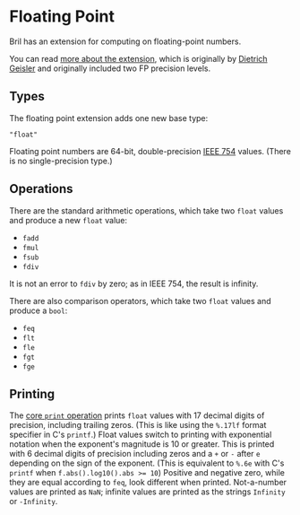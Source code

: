 Floating Point
==============

Bril has an extension for computing on floating-point numbers.

You can read [more about the extension][fpblog], which is originally by [Dietrich Geisler][dietrich] and originally included two FP precision levels.

[dietrich]: https://www.cs.cornell.edu/~dgeisler/
[fpblog]: https://www.cs.cornell.edu/courses/cs6120/2019fa/blog/floats-static-arrays/

Types
-----

The floating point extension adds one new base type:

    "float"

Floating point numbers are 64-bit, double-precision [IEEE 754][] values.
(There is no single-precision type.)

[IEEE 754]: https://en.wikipedia.org/wiki/IEEE_754

Operations
----------

There are the standard arithmetic operations, which take two `float` values and produce a new `float` value:

- `fadd`
- `fmul`
- `fsub`
- `fdiv`

It is not an error to `fdiv` by zero; as in IEEE 754, the result is infinity.

There are also comparison operators, which take two `float` values and produce a `bool`:

- `feq`
- `flt`
- `fle`
- `fgt`
- `fge`

Printing
--------

The [core `print` operation](./core.md#miscellaneous) prints `float` values with 17 decimal digits of precision, including trailing zeros.
(This is like using the `%.17lf` format specifier in C's `printf`.)
Float values switch to printing with exponential notation when the exponent's
magnitude is 10 or greater. This is printed with 6 decimal digits of precision
including zeros
and a `+` or `-` after `e` depending on the sign of the exponent. (This is
equivalent to `%.6e` with C's `printf` when `f.abs().log10().abs >= 10`)
Positive and negative zero, while they are equal according to `feq`, look different when printed.
Not-a-number values are printed as `NaN`; infinite values are printed as the strings `Infinity` or `-Infinity`.
